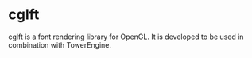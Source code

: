 # cglft
cglft is a font rendering library for OpenGL. It is developed to be used in combination with TowerEngine.